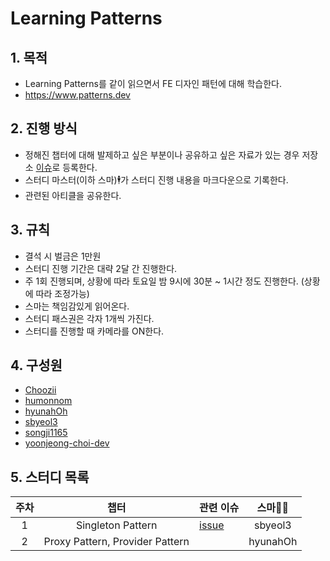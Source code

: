 # Learning Patterns

## 1. 목적
- Learning Patterns를 같이 읽으면서 FE 디자인 패턴에 대해 학습한다.
- https://www.patterns.dev

## 2. 진행 방식
- 정해진 챕터에 대해 발제하고 싶은 부분이나 공유하고 싶은 자료가 있는 경우 저장소 [이슈](https://github.com/holdanddeepdive/refactoring/issues)로 등록한다.
- 스터디 마스터(이하 스마)🕴가 스터디 진행 내용을 마크다운으로 기록한다.
- 관련된 아티클을 공유한다.

## 3. 규칙
- 결석 시 벌금은 1만원
- 스터디 진행 기간은 대략 2달 간 진행한다.
- 주 1회 진행되며, 상황에 따라 토요일 밤 9시에 30분 ~ 1시간 정도 진행한다. (상황에 따라 조정가능)
- 스마는 책임감있게 읽어온다.
- 스터디 패스권은 각자 1개씩 가진다.
- 스터디를 진행할 때 카메라를 ON한다.

## 4. 구성원
 - [Choozii](https://github.com/Choozii)
 - [humonnom](https://github.com/humonnom)
 - [hyunahOh](https://github.com/hyunahOh)
 - [sbyeol3](https://github.com/sbyeol3)
 - [songji1165](https://github.com/songji1165)
 - [yoonjeong-choi-dev](https://github.com/yoonjeong-choi-dev)

## 5. 스터디 목록

주차 | 챕터 | 관련 이슈 | 스마🦹‍♀️
:---: | :---: | --- | :---:
1 | Singleton Pattern | [issue](https://github.com/holdanddeepdive/patterns/issues/1) | sbyeol3
2 | Proxy Pattern, Provider Pattern | | hyunahOh
